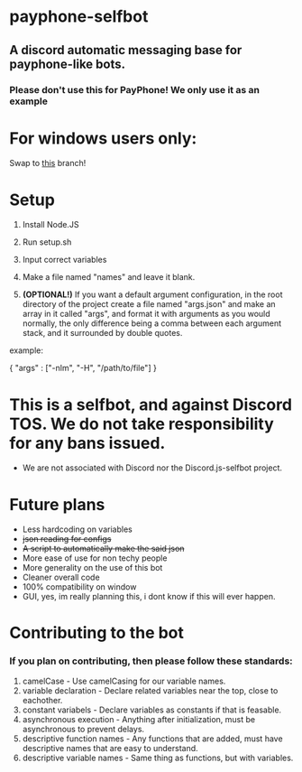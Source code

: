 # payphone-selfbot
## A discord automatic messaging base for payphone-like bots.
### Please don't use this for PayPhone! We only use it as an example

# For windows users only:
Swap to [this](https://github.com/3SSF/payphone-selfbot/tree/windows-dev) branch!

# Setup
1. Install Node.JS

2. Run setup.sh

3. Input correct variables

4. Make a file named "names" and leave it blank.

5. **(OPTIONAL!)** If you want a default argument configuration, in the root directory of the project create a file named "args.json" and make an array in it called "args", and format it with arguments as you would normally, the only difference being a comma between each argument stack, and it surrounded by double quotes.

example:

{
    "args" : ["-nlm", "-H", "/path/to/file"]
}

# This is a selfbot, and against Discord TOS. We do not take responsibility for any bans issued.
- We are not associated with Discord nor the Discord.js-selfbot project.

# Future plans
- Less hardcoding on variables
- ~~json reading for configs~~
- ~~A script to automatically make the said json~~
- More ease of use for non techy people
- More generality on the use of this bot
- Cleaner overall code
- 100% compatibility on window
- GUI, yes, im really planning this, i dont know if this will ever happen.

# Contributing to the bot
### If you plan on contributing, then please follow these standards:

1. camelCase - Use camelCasing for our variable names.
2. variable declaration - Declare related variables near the top, close to eachother.
3. constant variabels - Declare variables as constants if that is feasable.
4. asynchronous execution - Anything after initialization, must be asynchronous to prevent delays.
5. descriptive function names - Any functions that are added, must have descriptive names that are easy to understand.
6. descriptive variable names - Same thing as functions, but with variables.
